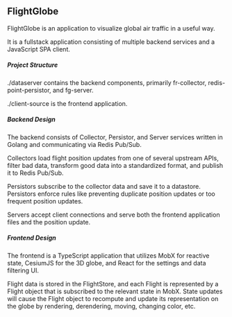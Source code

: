 ## FlightGlobe

FlightGlobe is an application to visualize global air traffic in a useful way.

It is a fullstack application consisting of multiple backend services and a JavaScript SPA client. 

##### Project Structure

./dataserver contains the backend components, primarily fr-collector, redis-point-persistor, and fg-server. 

./client-source is the frontend application.

##### Backend Design

The backend consists of Collector, Persistor, and Server services written in Golang and communicating via Redis Pub/Sub.

Collectors load flight position updates from one of several upstream APIs, filter bad data, transform good data into a standardized format, and publish it to Redis Pub/Sub. 

Persistors subscribe to the collector data and save it to a datastore. Persistors enforce rules like preventing duplicate position updates or too frequent position updates.

Servers accept client connections and serve both the frontend application files and the position update.  

##### Frontend Design

The frontend is a TypeScript application that utilizes MobX for reactive state, CesiumJS for the 3D globe, and React for the settings and data filtering UI. 

Flight data is stored in the FlightStore, and each Flight is represented by a Flight object that is subscribed to the relevant state in MobX. State updates will cause the Flight object to recompute and update its representation on the globe by rendering, derendering, moving, changing color, etc. 

